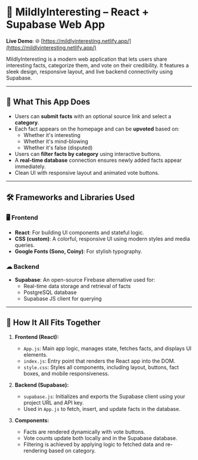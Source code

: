 
# 🧠 MildlyInteresting – React + Supabase Web App

**Live Demo**: 🌐 [https://mildlyinteresting.netlify.app/](https://mildlyinteresting.netlify.app/)

MildlyInteresting is a modern web application that lets users share interesting facts, categorize them, and vote on their credibility. It features a sleek design, responsive layout, and live backend connectivity using Supabase.

---

## 🚀 What This App Does

- Users can **submit facts** with an optional source link and select a **category**.
- Each fact appears on the homepage and can be **upvoted** based on:
  - Whether it's interesting
  - Whether it's mind-blowing
  - Whether it's false (disputed)
- Users can **filter facts by category** using interactive buttons.
- A **real-time database** connection ensures newly added facts appear immediately.
- Clean UI with responsive layout and animated vote buttons.

---

## 🛠 Frameworks and Libraries Used

### 🖥 Frontend
- **React**: For building UI components and stateful logic.
- **CSS (custom)**: A colorful, responsive UI using modern styles and media queries.
- **Google Fonts (Sono, Coiny)**: For stylish typography.

### ☁ Backend
- **Supabase**: An open-source Firebase alternative used for:
  - Real-time data storage and retrieval of facts
  - PostgreSQL database
  - Supabase JS client for querying

---

## 🔧 How It All Fits Together

1. **Frontend (React):**
   - `App.js`: Main app logic, manages state, fetches facts, and displays UI elements.
   - `index.js`: Entry point that renders the React app into the DOM.
   - `style.css`: Styles all components, including layout, buttons, fact boxes, and mobile responsiveness.

2. **Backend (Supabase):**
   - `supabase.js`: Initializes and exports the Supabase client using your project URL and API key.
   - Used in `App.js` to fetch, insert, and update facts in the database.

3. **Components:**
   - Facts are rendered dynamically with vote buttons.
   - Vote counts update both locally and in the Supabase database.
   - Filtering is achieved by applying logic to fetched data and re-rendering based on category.

